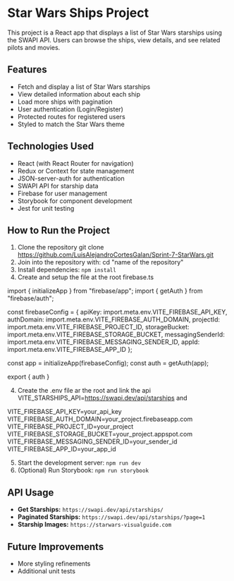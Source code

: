 # Star Wars Ships Project

This project is a React app that displays a list of Star Wars starships using the SWAPI API. Users can browse the ships, view details, and see related pilots and movies.

## Features

- Fetch and display a list of Star Wars starships
- View detailed information about each ship
- Load more ships with pagination
- User authentication (Login/Register)
- Protected routes for registered users
- Styled to match the Star Wars theme

## Technologies Used

- React (with React Router for navigation)
- Redux or Context for state management
- JSON-server-auth for authentication
- SWAPI API for starship data
- Firebase for user management
- Storybook for component development
- Jest for unit testing

## How to Run the Project

1. Clone the repository
    git clone https://github.com/LuisAlejandroCortesGalan/Sprint-7-StarWars.git
2. Join into the repository with: cd "name of the repository"
2. Install dependencies: `npm install`
3. Create and setup the file at the root firebase.ts 

import { initializeApp } from "firebase/app";
import { getAuth } from "firebase/auth"; 

const firebaseConfig = {
  apiKey: import.meta.env.VITE_FIREBASE_API_KEY,
  authDomain: import.meta.env.VITE_FIREBASE_AUTH_DOMAIN,
  projectId: import.meta.env.VITE_FIREBASE_PROJECT_ID,
  storageBucket: import.meta.env.VITE_FIREBASE_STORAGE_BUCKET,
  messagingSenderId: import.meta.env.VITE_FIREBASE_MESSAGING_SENDER_ID,
  appId: import.meta.env.VITE_FIREBASE_APP_ID
};

const app = initializeApp(firebaseConfig);
const auth = getAuth(app);

export { auth }

4. Create the .env file ar the root and link the api VITE_STARSHIPS_API=https://swapi.dev/api/starships and 

VITE_FIREBASE_API_KEY=your_api_key
VITE_FIREBASE_AUTH_DOMAIN=your_project.firebaseapp.com
VITE_FIREBASE_PROJECT_ID=your_project
VITE_FIREBASE_STORAGE_BUCKET=your_project.appspot.com
VITE_FIREBASE_MESSAGING_SENDER_ID=your_sender_id
VITE_FIREBASE_APP_ID=your_app_id

5. Start the development server: `npm run dev`
6. (Optional) Run Storybook: `npm run storybook`

## API Usage

- **Get Starships:** `https://swapi.dev/api/starships/`
- **Paginated Starships:** `https://swapi.dev/api/starships/?page=1`
- **Starship Images:** `https://starwars-visualguide.com`

## Future Improvements

- More styling refinements
- Additional unit tests


